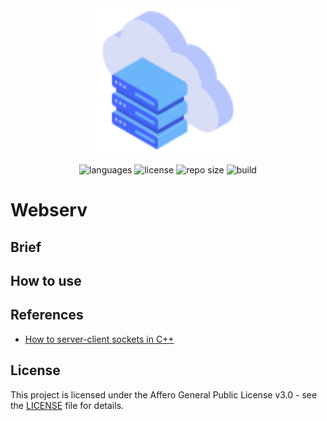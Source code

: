 <div align="center">
  <img src=".github/assets/image.svg" width="230px" />
</div>
<br/>
<div align="center">
  <img src="https://img.shields.io/github/languages/count/vcwild/webserv?color=%234466fb&style=flat-square" alt="languages" />
  <img src="https://img.shields.io/github/license/vcwild/webserv?color=%234466fb&style=flat-square" alt="license" />
  <img src="https://img.shields.io/github/repo-size/vcwild/webserv?color=%234466fb&style=flat-square" alt="repo size" />
  <img src="https://img.shields.io/github/actions/workflow/status/vcwild/webserv/build.yml?branch=main&style=flat-square&color=%234466fb" alt="build" />
</div>

# Webserv

## Brief

## How to use



## References

- [How to server-client sockets in C++](https://www.bogotobogo.com/cplusplus/sockets_server_client.php)

## License

This project is licensed under the Affero General Public License v3.0 - see the [LICENSE](LICENSE) file for details.
